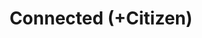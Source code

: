 ---
layout: post
title:  "Connected (+Citizen)"
tags: "data web native visualization"
thumb: blank.jpg
desc: "A visualization of the future of the connected car"
---